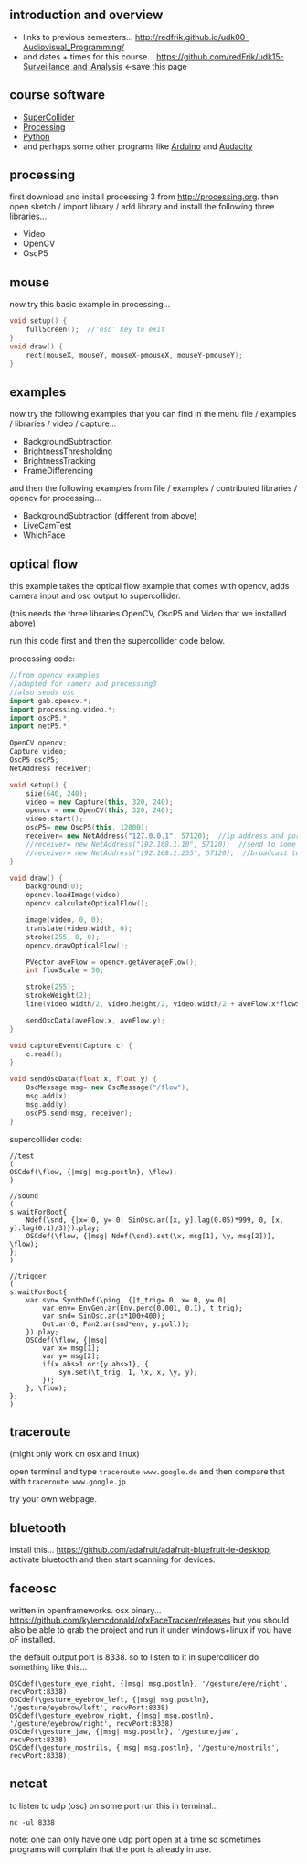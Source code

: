 introduction and overview
--------------------

* links to previous semesters... <http://redfrik.github.io/udk00-Audiovisual_Programming/>
* and dates + times for this course... <https://github.com/redFrik/udk15-Surveillance_and_Analysis> <-save this page

course software
--

* [SuperCollider](http://supercollider.github.io/download.html)
* [Processing](http://processing.org)
* [Python](https://www.python.org)
* and perhaps some other programs like [Arduino](http://www.arduino.cc) and [Audacity](http://audacityteam.org)

processing
--

first download and install processing 3 from <http://processing.org>.
then open sketch / import library / add library and install the following three libraries...

* Video
* OpenCV
* OscP5

mouse
--

now try this basic example in processing...

```cpp
void setup() {
    fullScreen();  //'esc' key to exit
}
void draw() {
    rect(mouseX, mouseY, mouseX-pmouseX, mouseY-pmouseY);
}
```

examples
--

now try the following examples that you can find in the menu file / examples / libraries / video / capture...

* BackgroundSubtraction
* BrightnessThresholding
* BrightnessTracking
* FrameDifferencing

and then the following examples from file / examples / contributed libraries / opencv for processing...

* BackgroundSubtraction (different from above)
* LiveCamTest
* WhichFace

optical flow
--

this example takes the optical flow example that comes with opencv, adds camera input and osc output to supercollider.

(this needs the three libraries OpenCV, OscP5 and Video that we installed above)

run this code first and then the supercollider code below.

processing code:

```cpp
//from opencv examples
//adapted for camera and processing3
//also sends osc
import gab.opencv.*;
import processing.video.*;
import oscP5.*;
import netP5.*;

OpenCV opencv;
Capture video;
OscP5 oscP5;
NetAddress receiver;

void setup() {
    size(640, 240);
    video = new Capture(this, 320, 240);
    opencv = new OpenCV(this, 320, 240);
    video.start();
    oscP5= new OscP5(this, 12000);
    receiver= new NetAddress("127.0.0.1", 57120);  //ip address and port to send to, 57120= sc
    //receiver= new NetAddress("192.168.1.10", 57120);  //send to some other computer on the same network
    //receiver= new NetAddress("192.168.1.255", 57120);  //broadcast to all computers on the same network
}

void draw() {
    background(0);
    opencv.loadImage(video);
    opencv.calculateOpticalFlow();

    image(video, 0, 0);
    translate(video.width, 0);
    stroke(255, 0, 0);
    opencv.drawOpticalFlow();

    PVector aveFlow = opencv.getAverageFlow();
    int flowScale = 50;

    stroke(255);
    strokeWeight(2);
    line(video.width/2, video.height/2, video.width/2 + aveFlow.x*flowScale, video.height/2 + aveFlow.y*flowScale);

    sendOscData(aveFlow.x, aveFlow.y);
}

void captureEvent(Capture c) {
    c.read();
}

void sendOscData(float x, float y) {
    OscMessage msg= new OscMessage("/flow");
    msg.add(x);
    msg.add(y);
    oscP5.send(msg, receiver);
}
```

supercollider code:

```supercollider
//test
(
OSCdef(\flow, {|msg| msg.postln}, \flow);
)

//sound
(
s.waitForBoot{
    Ndef(\snd, {|x= 0, y= 0| SinOsc.ar([x, y].lag(0.05)*999, 0, [x, y].lag(0.1)/3)}).play;
    OSCdef(\flow, {|msg| Ndef(\snd).set(\x, msg[1], \y, msg[2])}, \flow);
};
)

//trigger
(
s.waitForBoot{
    var syn= SynthDef(\ping, {|t_trig= 0, x= 0, y= 0|
        var env= EnvGen.ar(Env.perc(0.001, 0.1), t_trig);
        var snd= SinOsc.ar(x*100+400);
        Out.ar(0, Pan2.ar(snd*env, y.poll));
    }).play;
    OSCdef(\flow, {|msg|
        var x= msg[1];
        var y= msg[2];
        if(x.abs>1 or:{y.abs>1}, {
            syn.set(\t_trig, 1, \x, x, \y, y);
        });
    }, \flow);
};
)
```

traceroute
--

(might only work on osx and linux)

open terminal and type `traceroute www.google.de` and then compare that with `traceroute www.google.jp`

try your own webpage.

bluetooth
--

install this... <https://github.com/adafruit/adafruit-bluefruit-le-desktop>, activate bluetooth and then start scanning for devices.

faceosc
--

written in openframeworks. osx binary... <https://github.com/kylemcdonald/ofxFaceTracker/releases>
but you should also be able to grab the project and run it under windows+linux if you have oF installed.

the default output port is 8338. so to listen to it in supercollider do something like this...

```supercollider
OSCdef(\gesture_eye_right, {|msg| msg.postln}, '/gesture/eye/right', recvPort:8338)
OSCdef(\gesture_eyebrow_left, {|msg| msg.postln}, '/gesture/eyebrow/left', recvPort:8338)
OSCdef(\gesture_eyebrow_right, {|msg| msg.postln}, '/gesture/eyebrow/right', recvPort:8338)
OSCdef(\gesture_jaw, {|msg| msg.postln}, '/gesture/jaw', recvPort:8338)
OSCdef(\gesture_nostrils, {|msg| msg.postln}, '/gesture/nostrils', recvPort:8338);
```

netcat
--

to listen to udp (osc) on some port run this in terminal...

`nc -ul 8338`

note: one can only have one udp port open at a time so sometimes programs will complain that the port is already in use.

